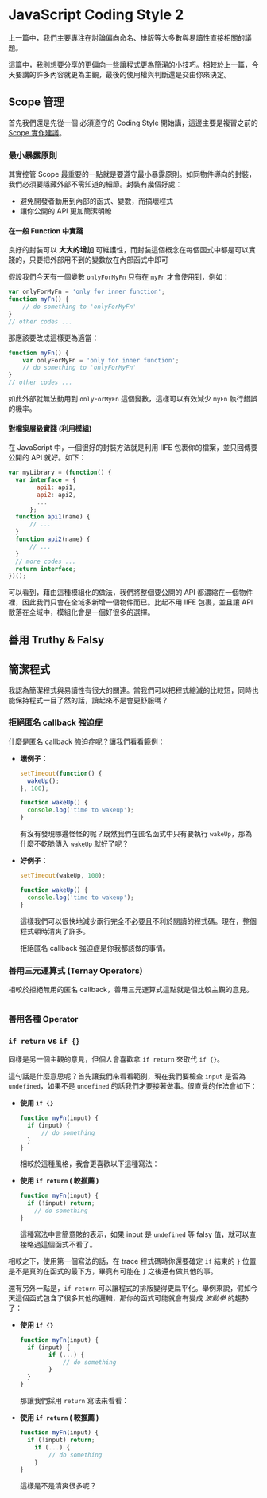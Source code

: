 # JavaScript Coding Style 2

上一篇中，我們主要專注在討論偏向命名、排版等大多數與易讀性直接相關的議題。

這篇中，我則想要分享的更偏向一些讓程式更為簡潔的小技巧。相較於上一篇，今天要講的許多內容就更為主觀，最後的使用權與判斷還是交由你來決定。



## Scope 管理

首先我們還是先從一個 必須遵守的 Coding Style 開始講，這邊主要是複習之前的 [Scope 實作建議](https://ithelp.ithome.com.tw/articles/10195720)。

### 最小暴露原則

其實控管 Scope 最重要的一點就是要遵守最小暴露原則。如同物件導向的封裝，我們必須要隱藏外部不需知道的細節。封裝有幾個好處：

* 避免開發者動用到內部的函式、變數，而搞壞程式
* 讓你公開的 API 更加簡潔明瞭

#### 在一般 Function 中實踐

良好的封裝可以 **大大的增加** 可維護性，而封裝這個概念在每個函式中都是可以實踐的，只要把外部用不到的變數放在內部函式中即可

假設我們今天有一個變數 `onlyForMyFn` 只有在 `myFn` 才會使用到，例如：

```javascript
var onlyForMyFn = 'only for inner function';
function myFn() {
    // do something to 'onlyForMyFn'
}
// other codes ...
```

那應該要改成這樣更為適當：

```javascript
function myFn() {
    var onlyForMyFn = 'only for inner function';
    // do something to 'onlyForMyFn'
}
// other codes ...
```

如此外部就無法動用到 `onlyForMyFn` 這個變數，這樣可以有效減少 `myFn` 執行錯誤的機率。

#### 對檔案層級實踐 (利用模組)

在 JavaScript 中，一個很好的封裝方法就是利用 IIFE 包裹你的檔案，並只回傳要公開的 API 就好。如下：

```javascript
var myLibrary = (function() {
  var interface = {
        api1: api1,
        api2: api2,
    	...
      };
  function api1(name) {
	  // ...
  }
  function api2(name) {
	  // ...
  }
  // more codes ...
  return interface;
})();
```

可以看到，藉由這種模組化的做法，我們將整個要公開的 API 都濃縮在一個物件裡，因此我們只會在全域多新增一個物件而已。比起不用 IIFE 包裹，並且讓 API 散落在全域中，模組化會是一個好很多的選擇。



## 善用 Truthy & Falsy



## 簡潔程式

我認為簡潔程式與易讀性有很大的關連。當我們可以把程式縮減的比較短，同時也能保持程式一目了然的話，讀起來不是會更舒服嗎？

### 拒絕匿名 callback 強迫症

什麼是匿名 callback 強迫症呢？讓我們看看範例：

* **壞例子：**

  ```javascript
  setTimeout(function() {
  	wakeUp();
  }, 100);

  function wakeUp() {
    console.log('time to wakeup');
  }
  ```

  有沒有發現哪邊怪怪的呢？既然我們在匿名函式中只有要執行 `wakeUp`，那為什麼不乾脆傳入 `wakeUp` 就好了呢？

* **好例子：**

  ```javascript
  setTimeout(wakeUp, 100);

  function wakeUp() {
    console.log('time to wakeup');
  }
  ```

  這樣我們可以很快地減少兩行完全不必要且不利於閱讀的程式碼。現在，整個程式頓時清爽了許多。

  拒絕匿名 callback 強迫症是你我都該做的事情。

### 善用三元運算式 (Ternay Operators)

相較於拒絕無用的匿名 callback，善用三元運算式這點就是個比較主觀的意見。

```

```



### 善用各種 Operator



### `if return` vs `if {}` 

同樣是另一個主觀的意見，但個人會喜歡拿 `if return` 來取代 `if {}`。

這句話是什麼意思呢？首先讓我們來看看範例，現在我們要檢查 `input` 是否為 `undefined`，如果不是 `undefined` 的話我們才要接著做事。很直覺的作法會如下：

* **使用 `if {}`**

  ```javascript
  function myFn(input) {
  	if (input) {
        // do something
  	}
  }
  ```

  相較於這種風格，我會更喜歡以下這種寫法：

* **使用 `if return` ( 較推薦 )**

  ```javascript
  function myFn(input) {
  	if (!input) return;
      // do something
  }
  ```

  這種寫法中言簡意賅的表示，如果 input 是 `undefined` 等 falsy 值，就可以直接略過這個函式不看了。

相較之下，使用第一個寫法的話，在 trace 程式碼時你還要確定 `if` 結束的 `}` 位置是不是真的在函式的最下方，畢竟有可能在 `}` 之後還有做其他的事。

還有另外一點是，`if return` 可以讓程式的排版變得更扁平化。舉例來說，假如今天這個函式包含了很多其他的邏輯，那你的函式可能就會有變成 *波動拳* 的趨勢了：

* **使用 `if {}`**

  ```javascript
  function myFn(input) {
  	if (input) {
          if (...) {
              // do something
          }
  	}
  }
  ```

  那讓我們採用 `return` 寫法來看看：

* **使用 `if return` ( 較推薦 )**

  ```javascript
  function myFn(input) {
  	if (!input) return;
      if (...) {
          // do something
      }
  }
  ```

  這樣是不是清爽很多呢？